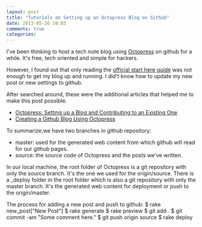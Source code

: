 ```yaml
---
layout: post
title: "Tutorials on Setting up an Octopress Blog on Github"
date: 2013-05-26 10:03
comments: true
categories: 
---
```

I've been thinking to host a tech note blog using [Octopress](http://octopress.org/) on github for a while. It's free, tech oriented and simple for hackers. 

However, I found out that only reading the [official start here guide](http://octopress.org/docs/setup/) was not enough to get my blog up and running. I did't know how to update my new post or new settings to github.

After searched around, these were the additional articles that helped me to make this post possible.

* [Octopress: Setting up a Blog and Contributing to an Existing One](http://code.dblock.org/octopress-setting-up-a-blog-and-contributing-to-an-existing-one)
* [Creating a Github Blog Using Octopress](http://www.tomordonez.com/blog/2012/06/04/creating-a-github-blog-using-octopress/)

To summarize,we have two branches in github repository:

* master: used for the generated web content from which github will read for our github pages.
* source: the source code of Octopress and the posts we've written.

In our local machine, the root folder of Octopress is a git repository with only the source branch. It's the one we used for the origin/source. There is a _deploy folder in the root folder which is also a git repository with only the master branch. It's the generated web content for deployment or push to the origin/master.

The process for adding a new post and push to github:
	$ rake new_post["New Post"]
	$ rake generate
	$ rake preview
	$ git add .
	$ git commit -am "Some comment here." 
	$ git push origin source
	$ rake deploy





